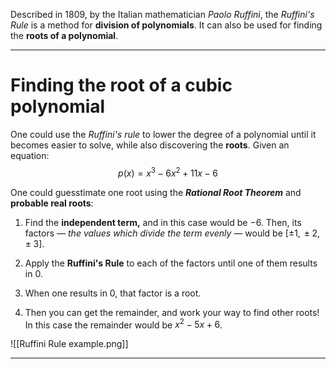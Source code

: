 Described in 1809, by the Italian mathematician *Paolo Ruffini*, the *Ruffini's Rule* is a method for **division of polynomials**. It can also be used for finding the **roots of a polynomial**.
___
# Finding the root of a cubic polynomial

One could use the *Ruffini's rule* to lower the degree of a polynomial until it becomes easier to solve, while also discovering the **roots**.
Given an equation:
$$
p(x) = x^3 - 6x^2 + 11x - 6
$$

One could guesstimate one root using the ***Rational Root Theorem*** and **probable real roots**:

1. Find the **independent term,** and in this case would be $-6$. Then, its factors *— the values which divide the term evenly —* would be $[\pm1, \,\pm2,\,\pm3]$.

2. Apply the **Ruffini's Rule** to each of the factors until one of them results in 0.

3. When one results in 0, that factor is a root.

4. Then you can get the remainder, and work your way to find other roots! In this case the remainder would be $x^2 -5x + 6$.

![[Ruffini Rule example.png]]
___
